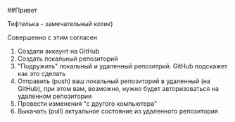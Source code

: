 ##Привет

Тефтелька - замечательный котик)

Совершенно с этим согласен

1. Создали аккаунт на GitHub
2. Создать локальный репозиторий
3. "Подружить" локальный и удаленный репозитрий. GitHub подскажет как это сделать
4. Отправить (push) ваш локальный репозиторий в удаленный (на GitHub), при этом вам, возможно, нужно будет авторизоваться на удаленном репозитории
5. Провести изменения "с другого компьютера"
6. Выкачать (pull) актуальное состояние из удаленного репозитория